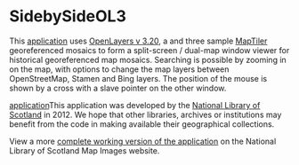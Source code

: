 SidebySideOL3
==============================

This <a href="http://maps.nls.uk/geo/explore/side-by-side/">application</a> uses <a href="http://openlayers.org/">OpenLayers v 3.20</a>, a and three sample <a href="http://www.maptiler.com/">MapTiler</a> georeferenced mosaics to form a split-screen / dual-map window viewer for historical georeferenced map mosaics. Searching is possible by zooming in on the map, with options to change the map layers between OpenStreetMap, Stamen and Bing layers. The position of the mouse is shown by a cross with a slave pointer on the other window.

<a href="http://maps.nls.uk/geo/explore/side-by-side/">application</a>This application</a> was developed by the <a href="http://www.nls.uk">National Library of Scotland<a> in 2012. We hope that other libraries, archives or institutions may benefit from the code in making available their geographical collections.

View a more <a href="http://maps.nls.uk/geo/explore/side-by-side/">complete working version of the application</a> on the National Library of Scotland Map Images website.
